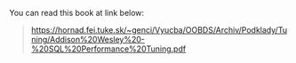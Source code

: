 You can read this book at link below:
> https://hornad.fei.tuke.sk/~genci/Vyucba/OOBDS/Archiv/Podklady/Tuning/Addison%20Wesley%20-%20SQL%20Performance%20Tuning.pdf

